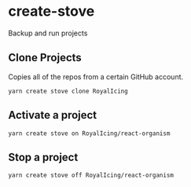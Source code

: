 # create-stove
Backup and run projects

## Clone Projects

Copies all of the repos from a certain GitHub account.

```
yarn create stove clone RoyalIcing
```

## Activate a project

```
yarn create stove on RoyalIcing/react-organism
```

## Stop a project

```
yarn create stove off RoyalIcing/react-organism
```
